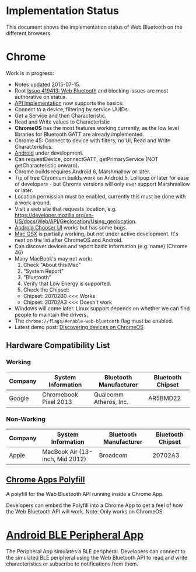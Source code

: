 # Implementation Status
This document shows the implementation status of Web Bluetooth on the
different browsers.

# Chrome
Work is in progress:
* Notes updated 2015-07-15.
* Root [Issue 419413: Web Bluetooth](https://code.google.com/p/chromium/issues/detail?id=419413) and blocking issues are most authorative on status.
* [API Implementation](https://code.google.com/p/chromium/issues/detail?id=420275) now supports the basics:
 * Connect to a device, filtering by service UUIDs.
 * Get a Service and then Characteristic.
 * Read and Write values to Characteristic
* __ChromeOS__ has the most features working currently, as the low level libraries for Bluetooth GATT are already implemented.
 * Chrome 45: Connect to device with filters, no UI, Read and Write Characteristics.
* [Android](https://code.google.com/p/chromium/issues/detail?id=471536) under development.
 * Can requestDevice, connectGATT, getPrimaryService (NOT getCharacteristic onward). 
  * Chrome builds requires Android 6, Marshmallow or later.
  * Tip of tree Chromium builds work on Android 5, Lollipop or later for ease of developers - but Chrome versions will only ever support Marshmallow or later.
  * Location permission must be enabled, currently this must be done with a work around.
   * Visit a web site that requests location, e.g. https://developer.mozilla.org/en-US/docs/Web/API/Geolocation/Using_geolocation.
 * [Android Chooser UI](https://code.google.com/p/chromium/issues/detail?id=436280) works but has some bugs.
* [Mac OSX](https://code.google.com/p/chromium/issues/detail?id=364359) is partially working, but not under active development. It's next on the list after ChromeOS and Android.
 * Can discover devices and report basic information (e.g. name) (Chrome 46)
 * Many MacBook's may not work:
    1. Check "About this Mac"
    2. "System Report"
    3. "Bluetooth"
    4. Verify that Low Energy is supported.
    5. Check the Chipset:
      * Chipset: 20702B0 <<< Works
      * Chipset: 20702A3 <<< Doesn't work
* Windows will come later. Linux support depends on whether we can find people to maintain the drivers.
* The `chrome://flags/#enable-web-bluetooth` flag must be enabled.
* Latest demo post: [Discovering devices on ChromeOS](https://www.w3.org/community/web-bluetooth/2015/01/07/first-chromium-demo/)

## Hardware Compatibility List

### Working

Company | System Information | Bluetooth Manufacturer | Bluetooth Chipset
------- | ------------------ | ---------------------- | -----------------
Google | Chromebook Pixel 2013 | Qualcomm Atheros, Inc. | AR5BMD22

### Non-Working

Company | System Information | Bluetooth Manufacturer | Bluetooth Chipset
------- | ------------------ | ---------------------- | -----------------
Apple | MacBook Air (13-inch, Mid 2012) | Broadcom | 20702A3

## [Chrome Apps Polyfill](https://github.com/WebBluetoothCG/chrome-app-polyfill)
A polyfill for the Web Bluetooth API running inside a Chrome App.

Developers can embed the Polyfill into a Chrome App to get a feel of how the
Web Bluetooth API will work. Note: Only works on ChromeOS.

# [Android BLE Peripheral App](https://github.com/WebBluetoothCG/ble-test-peripheral-android)

The Peripheral App simulates a BLE peripheral. Developers can connect to
the simulated BLE peripheral using the Web Bluetooth API to read and write
characteristics or subscribe to notifications from them.
